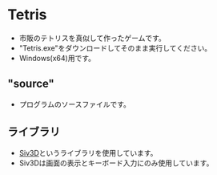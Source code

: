 # Tetris
- 市販のテトリスを真似して作ったゲームです。
- "Tetris.exe"をダウンロードしてそのまま実行してください。
- Windows(x64)用です。

## "source"
- プログラムのソースファイルです。

## ライブラリ
- [Siv3D](https://siv3d.github.io/ja-jp/)というライブラリを使用しています。
- Siv3Dは画面の表示とキーボード入力にのみ使用しています。
